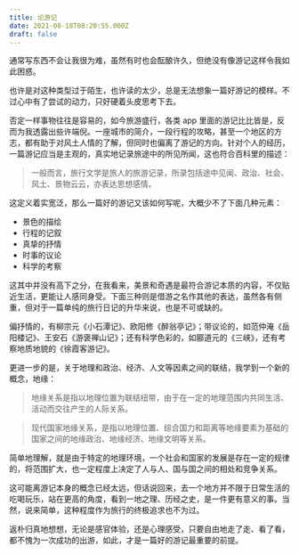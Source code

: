```yaml
---
title: 论游记
date: 2021-08-18T08:20:55.000Z
draft: false
---
```


通常写东西不会让我很为难，虽然有时也会酝酿许久，但绝没有像游记这样令我如此困惑。

也许是对这种类型过于陌生，也许读的太少，总是无法想象一篇好游记的模样。不过心中有了尝试的动力，只好硬着头皮思考下去。

否定一样事物往往是容易的，如今旅游盛行，各类 app 里面的游记比比皆是，反而为我透露出些许端倪。一座城市的简介，一段行程的攻略，甚至一个地区的方志，都有助于对风土人情的了解，但同时也偏离了游记的方向。针对个人的经历，一篇游记应当是主观的，真实地记录旅途中的所见所闻，这也符合百科里的描述：

> 一般而言，旅行文学是旅人的旅游记录，所录包括途中见闻、政治、社会、风土、景物云云，亦表达思想感情。

这定义着实宽泛，那么一篇好的游记又该如何写呢，大概少不了下面几种元素：

- 景色的描绘
- 行程的记叙
- 真挚的抒情
- 时事的议论
- 科学的考察

这其中并没有高下之分，在我看来，美景和奇遇是最符合游记本质的内容，不仅贴近生活，更能让人感同身受。下面三种则是借游之名作其他的表达，虽然各有侧重，但对于一篇单纯的旅行日记的升华来说，也是不可或缺的。

偏抒情的，有柳宗元《小石潭记》、欧阳修《醉翁亭记》；带议论的，如范仲淹《岳阳楼记》、王安石《游褒禅山记》；还有科学色彩的，如郦道元的《三峡》，还有考察地质地貌的《徐霞客游记》。

更进一步的是，关于地理和政治、经济、人文等因素之间的联结，我学到一个新的概念，地缘：

> 地缘关系是指以地理位置为联结纽带，由于在一定的地理范围内共同生活、活动而交往产生的人际关系。

> 现代国家地缘关系，是指以地理位置、综合国力和距离等地缘要素为基础的国家之间的地缘政治、地缘经济、地缘文明等关系。

简单地理解，就是由于特定的地理环境，一个社会和国家的发展是存在一定的规律的，将范围扩大，也一定程度上决定了人与人、国与国之间的相处和竞争关系。

这可能离游记本身的概念已经太远，但话说回来，去一个地方并不限于日常生活的吃喝玩乐，站在更高的角度，看到一地之理、历经之史，是一件更有意义的事。当然，说来简单，这种程度作为旅行的终极追求也不为过。

返朴归真地想想，无论是感官体验，还是心理感受，只要自由地走了走、看了看，都不愧为一次成功的出游，如此，才是一篇好的游记最重要的前提。